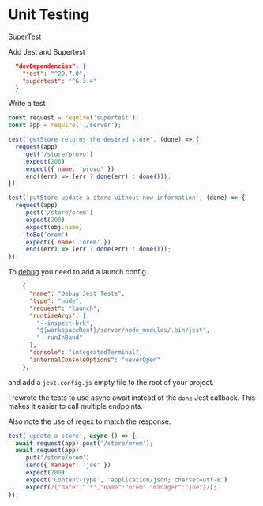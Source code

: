 # Unit Testing

[SuperTest](https://www.testim.io/blog/supertest-how-to-test-apis-like-a-pro/)

Add Jest and Supertest

```json
  "devDependencies": {
    "jest": "^29.7.0",
    "supertest": "^6.3.4"
  }
```

Write a test

```js
const request = require('supertest');
const app = require('./server');

test('getStore returns the desired store', (done) => {
  request(app)
    .get('/store/provo')
    .expect(200)
    .expect({ name: 'provo' })
    .end((err) => (err ? done(err) : done()));
});

test('putStore update a store without new information', (done) => {
  request(app)
    .post('/store/orem')
    .expect(200)
    .expect(obj.name)
    .toBe('orem')
    .expect({ name: 'orem' })
    .end((err) => (err ? done(err) : done()));
});
```

To [debug](https://jestjs.io/docs/troubleshooting#debugging-in-vs-code) you need to add a launch config.

```json
    {
      "name": "Debug Jest Tests",
      "type": "node",
      "request": "launch",
      "runtimeArgs": [
        "--inspect-brk",
        "${workspaceRoot}/server/node_modules/.bin/jest",
        "--runInBand"
      ],
      "console": "integratedTerminal",
      "internalConsoleOptions": "neverOpen"
    },
```

and add a `jest.config.js` empty file to the root of your project.

I rewrote the tests to use async await instead of the `done` Jest callback. This makes it easier to call multiple endpoints.

Also note the use of regex to match the response.

```js
test('update a store', async () => {
  await request(app).post('/store/orem');
  await request(app)
    .put('/store/orem')
    .send({ manager: 'joe' })
    .expect(200)
    .expect('Content-Type', 'application/json; charset=utf-8')
    .expect(/{"date":".*","name":"orem","manager":"joe"}/);
});
```
